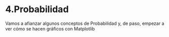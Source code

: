 # 4.Probabilidad
Vamos a afianzar algunos conceptos de Probabilidad y, de paso, empezar a ver cómo se hacen gráficos con Matplotlib
